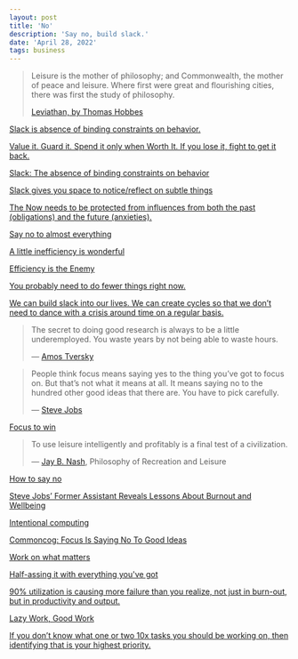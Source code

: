 ```yaml
---
layout: post
title: 'No'
description: 'Say no, build slack.'
date: 'April 28, 2022'
tags: business
---
```


> Leisure is the mother of philosophy; and Commonwealth, the mother of peace and leisure. Where first were great and flourishing cities, there was first the study of philosophy.
>
> [Leviathan, by Thomas Hobbes](https://resources.saylor.org/wwwresources/archived/site/wp-content/uploads/2012/09/chapter46.html)

[Slack is absence of binding constraints on behavior.](https://www.lesswrong.com/tag/slack)

[Value it. Guard it. Spend it only when Worth It. If you lose it, fight to get it back.](https://www.lesswrong.com/posts/yLLkWMDbC9ZNKbjDG/slack)

[Slack: The absence of binding constraints on behavior](https://thezvi.wordpress.com/2017/09/30/slack/)

[Slack gives you space to notice/reflect on subtle things](https://www.lesswrong.com/posts/fwSDKTZvraSdmwFsj/slack-gives-you-space-to-notice-reflect-on-subtle-things)

[The Now needs to be protected from influences from both the past (obligations) and the future (anxieties).](https://www.lesswrong.com/posts/ximou2kyQorm6MPjX/rest-days-vs-recovery-days)

[Say no to almost everything](https://sive.rs/hyn)

[A little inefficiency is wonderful](https://www.collaborativefund.com/blog/inefficient/)

[Efficiency is the Enemy](https://fs.blog/slack/)

[You probably need to do fewer things right now.](https://alexturek.com/2022-03-07-How-to-do-less/)

[We can build slack into our lives. We can create cycles so that we don’t need to dance with a crisis around time on a regular basis.](https://seths.blog/2022/06/the-next-train/)

> The secret to doing good research is always to be a little underemployed. You waste years by not being able to waste hours.
>
> — [Amos Tversky](https://en.wikiquote.org/wiki/Amos_Tversky#:~:text=You%20waste%20years%20by%20not%20being%20able%20to%20waste%20hours.)


> People think focus means saying yes to the thing you’ve got to focus on. But that’s not what it means at all. It means saying no to the hundred other good ideas that there are. You have to pick carefully.
>
> — [Steve Jobs](https://lukasmurdock.com/steve-jobs/#:~:text=People%20think%20focus%20means%20saying%20yes%20to%20the%20thing%20you%E2%80%99ve%20got%20to%20focus%20on.%20But%20that%E2%80%99s%20not%20what%20it%20means%20at%20all.%20It%20means%20saying%20no%20to%20the%20hundred%20other%20good%20ideas%20that%20there%20are.%20You%20have%20to%20pick%20carefully.)

[Focus to win](https://fs.blog/focus-to-win/)

> To use leisure intelligently and profitably is a final test of a civilization.
>
> — [Jay B. Nash](https://www.artofmanliness.com/living/leisure/the-pyramid-of-leisure/), Philosophy of Recreation and Leisure

[How to say no](https://www.starterstory.com/how-to-say-no)


[Steve Jobs’ Former Assistant Reveals Lessons About Burnout and Wellbeing](https://www.tlnt.com/steve-jobs-former-assistant-reveals-lessons-about-burnout-and-wellbeing/)

[Intentional computing](https://www.autodidacts.io/intentional-computing/)

[Commoncog: Focus Is Saying No To Good Ideas](https://commoncog.com/focus-saying-no-to-good-ideas/)

[Work on what matters](https://lethain.com/work-on-what-matters/)

[Half-assing it with everything you've got](https://www.lesswrong.com/s/pFatcKW3JJhTSxqAF/p/ijYCZSQvgNeaQqcHN)

[90% utilization is causing more failure than you realize, not just in burn-out, but in productivity and output.](https://longform.asmartbear.com/utilization)

[Lazy Work, Good Work](https://collabfund.com/blog/lazy-work-good-work/)

[If you don’t know what one or two 10x tasks you should be working on, then identifying that is your highest priority.](https://longform.asmartbear.com/prioritization/)

